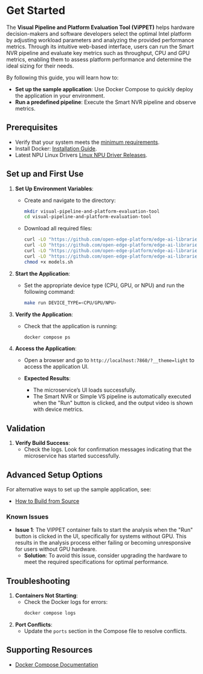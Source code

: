 # Get Started

The **Visual Pipeline and Platform Evaluation Tool (ViPPET)** helps hardware decision-makers and software developers select the optimal Intel platform by adjusting workload parameters and analyzing the provided performance metrics. Through its intuitive web-based interface, users can run the Smart NVR pipeline and evaluate key metrics such as throughput, CPU and GPU metrics, enabling them to assess platform performance and determine the ideal sizing for their needs.

By following this guide, you will learn how to:
- **Set up the sample application**: Use Docker Compose to quickly deploy the application in your environment.
- **Run a predefined pipeline**: Execute the Smart NVR pipeline and observe metrics.


## Prerequisites
- Verify that your system meets the [minimum requirements](./system-requirements.md).
- Install Docker: [Installation Guide](https://docs.docker.com/get-docker/).
- Latest NPU Linux Drivers [Linux NPU Driver Releases](https://github.com/intel/linux-npu-driver/releases).


## Set up and First Use

1. **Set Up Environment Variables**:
    - Create and navigate to the directory:

      ```bash
      mkdir visual-pipeline-and-platform-evaluation-tool
      cd visual-pipeline-and-platform-evaluation-tool
      ```

    - Download all required files:

      ```bash
      curl -LO "https://github.com/open-edge-platform/edge-ai-libraries/raw/refs/heads/release-1.2.0/tools/visual-pipeline-and-platform-evaluation-tool/setup_env.sh"
      curl -LO "https://github.com/open-edge-platform/edge-ai-libraries/raw/refs/heads/release-1.2.0/tools/visual-pipeline-and-platform-evaluation-tool/compose.yml"
      curl -LO "https://github.com/open-edge-platform/edge-ai-libraries/raw/refs/heads/release-1.2.0/tools/visual-pipeline-and-platform-evaluation-tool/Makefile"
      curl -LO "https://github.com/open-edge-platform/edge-ai-libraries/raw/refs/heads/release-1.2.0/tools/visual-pipeline-and-platform-evaluation-tool/models.sh"
      chmod +x models.sh
      ```

2. **Start the Application**:
    - Set the appropriate device type (CPU, GPU, or NPU) and run the following command:
      ```bash
      make run DEVICE_TYPE=<CPU/GPU/NPU>
      ```

3. **Verify the Application**:
    - Check that the application is running:
      ```bash
      docker compose ps
      ```

4. **Access the Application**:
    - Open a browser and go to `http://localhost:7860/?__theme=light` to access the application UI.

    - **Expected Results**:
      - The microservice’s UI loads successfully.
      - The Smart NVR or Simple VS pipeline is automatically executed when the "Run" button is clicked, and the
        output video is shown with device metrics.

## Validation

1. **Verify Build Success**:
   - Check the logs. Look for confirmation messages indicating that the microservice has started successfully.


## Advanced Setup Options

For alternative ways to set up the sample application, see:

- [How to Build from Source](./how-to-build-source.md)

### Known Issues

- **Issue 1**: The VIPPET container fails to start the analysis when the "Run" button is clicked in the UI, specifically for systems without GPU. This results in the analysis process either failing or becoming unresponsive for users without GPU hardware.
  - **Solution**: To avoid this issue, consider upgrading the hardware to meet the required specifications for optimal performance.


## Troubleshooting

1. **Containers Not Starting**:
   - Check the Docker logs for errors:
     ```bash
     docker compose logs
     ```
2. **Port Conflicts**:
   - Update the `ports` section in the Compose file to resolve conflicts.


## Supporting Resources
- [Docker Compose Documentation](https://docs.docker.com/compose/)

